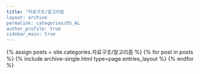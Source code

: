 ```yaml
---
title: "자료구조/알고리즘
layout: archive
permalink: categories/DS_AL
author_profile: true
sidebar_main: true
---
```



{% assign posts = site.categories.자료구조/알고리즘 %}
{% for post in posts %} {% include archive-single.html type=page.entries_layout %} {% endfor %}
